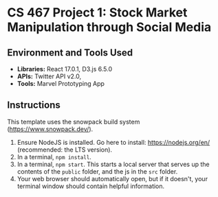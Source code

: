 # CS 467 Project 1: Stock Market Manipulation through Social Media


## Environment and Tools Used
* __Libraries:__ React 17.0.1, D3.js 6.5.0
* __APIs:__ Twitter API v2.0, <insert finance APIs>
* __Tools:__ Marvel Prototyping App


## Instructions

This template uses the snowpack build system (https://www.snowpack.dev/).

1. Ensure NodeJS is installed.  Go here to install: https://nodejs.org/en/ (recommended: the LTS version).
2. In a terminal, `npm install`.
3. In a terminal, `npm start`. This starts a local server that serves up the contents of the `public` folder, and the js
in the `src` folder.
4. Your web browser should automatically open, but if it doesn't, your terminal window should contain helpful information.
